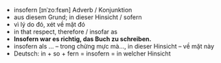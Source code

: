 - insofern	[ɪnˈzoːfɛʁn]	Adverb / Konjunktion	
- aus diesem Grund; in dieser Hinsicht / sofern
- vì lý do đó, xét về mặt đó
- in that respect, therefore / insofar as
- **Insofern war es richtig, das Buch zu schreiben.**
- insofern als … – trong chừng mực mà…, in dieser Hinsicht – về mặt này	
- Deutsch: in + so + fern = insofern = in welcher Hinsicht